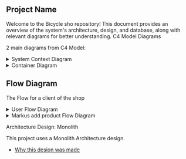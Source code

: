 ## Project Name

Welcome to the Bicycle sho repository! This document provides an overview of the system's architecture, design, and database, along with relevant diagrams for better understanding.
C4 Model Diagrams

2 main diagrams from C4 Model:
<details>
<summary>System Context Diagram</summary>

![System Context Diagram](assets/system-context-diagram.png)

</details> 

<details> 
<summary>Container Diagram</summary>

![Container Diagram](assets/container-diagram.pdf)

</details>

## Flow Diagram

The Flow for a client of the shop

<details> 
<summary>User Flow Diagram</summary>

![User Flow Diagram](assets/flow-diagram.png)

</details>

<details> 
<summary>Markus add product Flow Diagram</summary>

![Flow Diagram](assets/flow-markus.png)

</details>

Architecture Design: Monolith

This project uses a Monolith Architecture design.     
- [Why this desion was made](./architecture-decision.md) 